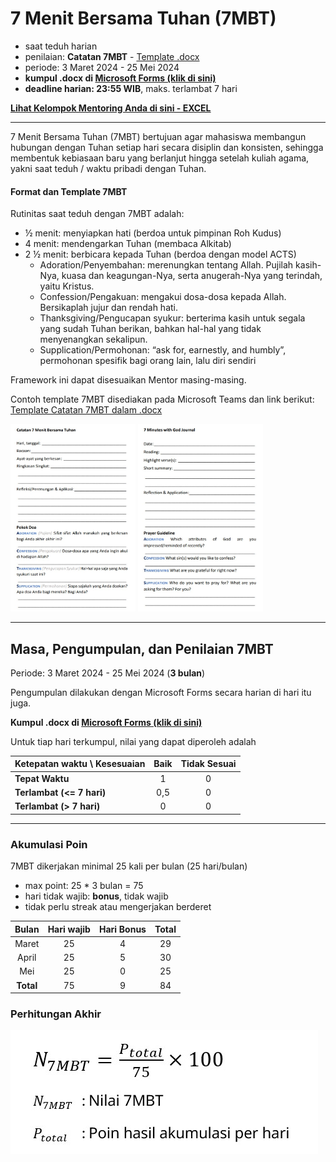 # 7 Menit Bersama Tuhan (7MBT)

- saat teduh harian 
- penilaian: **Catatan 7MBT** - [Template .docx](./assets/docs/template-7mbt.docx)
- periode: 3 Maret 2024 - 25 Mei 2024
- **kumpul .docx di [Microsoft Forms (klik di sini)](https://forms.office.com/r/gMtpCDpvbj)**
- **deadline harian: 23:55 WIB**, maks. terlambat 7 hari

**[Lihat Kelompok Mentoring Anda di sini - EXCEL](https://itbdsti.sharepoint.com/:x:/s/KU2062AgamadanEtikaProtestan-220232024/ERpmjYUJDH5HsJO30rCUPVIBKGi9Uu-WAaTJkgLbav8zvw?e=ggSC7L)**

* * *

7 Menit Bersama Tuhan (7MBT) bertujuan agar mahasiswa membangun hubungan dengan Tuhan setiap hari secara disiplin dan konsisten, sehingga membentuk kebiasaan baru yang berlanjut hingga setelah kuliah agama, yakni saat teduh / waktu pribadi dengan Tuhan.

#### Format dan Template 7MBT

Rutinitas saat teduh dengan 7MBT adalah:
- ½ menit:	menyiapkan hati (berdoa untuk pimpinan Roh Kudus)
- 4 menit: 	mendengarkan Tuhan (membaca Alkitab)
- 2 ½ menit: 	berbicara kepada Tuhan (berdoa dengan model ACTS)
    - Adoration/Penyembahan: merenungkan tentang Allah. Pujilah kasih-Nya, kuasa dan keagungan-Nya, serta anugerah-Nya yang terindah, yaitu Kristus.
    - Confession/Pengakuan: mengakui dosa-dosa kepada Allah. Bersikaplah jujur dan rendah hati.
    - Thanksgiving/Pengucapan syukur: berterima kasih untuk segala yang sudah Tuhan berikan, bahkan hal-hal yang tidak menyenangkan sekalipun.
    - Supplication/Permohonan: “ask for, earnestly, and humbly”, permohonan spesifik bagi orang lain, lalu diri sendiri

Framework ini dapat disesuaikan Mentor masing-masing.

Contoh template 7MBT disediakan pada Microsoft Teams dan link berikut:
[Template Catatan 7MBT dalam .docx](./assets/docs/template-7mbt.docx)

<img src="./assets/img/7mbt.jpg" width="200" height="300">
<img src="./assets/img/7mwg.jpg" width="200" height="300">

* * *

## Masa, Pengumpulan, dan Penilaian 7MBT

Periode: 3 Maret 2024 - 25 Mei 2024 (**3 bulan**)

Pengumpulan dilakukan dengan Microsoft Forms secara harian di hari itu juga.

**Kumpul .docx di [Microsoft Forms (klik di sini)](https://forms.office.com/r/gMtpCDpvbj)**

Untuk tiap hari terkumpul, nilai yang dapat diperoleh adalah

| Ketepatan waktu \ Kesesuaian | Baik | Tidak Sesuai |
|:-----------------------------|:----:|:-----------:|
| **Tepat Waktu** | 1 | 0 |
| **Terlambat (<= 7 hari)** | 0,5 | 0 |
| **Terlambat (> 7 hari)** | 0 | 0 |

* * *

### Akumulasi Poin

7MBT dikerjakan minimal 25 kali per bulan (25 hari/bulan)

- max point: 25 * 3 bulan = 75
- hari tidak wajib: **bonus**, tidak wajib
- tidak perlu streak atau mengerjakan berderet

| Bulan | Hari wajib | Hari Bonus | Total |
|:-----:|:---------:|:---------:|:-----:|
| Maret | 25 | 4 | 29 |
| April | 25 | 5 | 30 |
| Mei | 25 | 0 | 25 |
| **Total** | 75 | 9 | 84 |

### Perhitungan Akhir

![Perhitungan Akhir](./assets/img/eq-7mbt.jpg)
